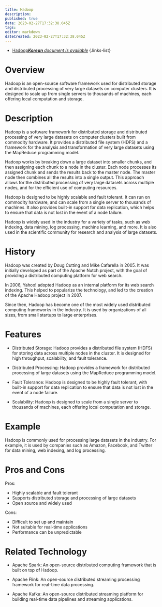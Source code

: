 ```yaml
---
title: Hadoop
description: 
published: true
date: 2023-02-27T17:32:38.045Z
tags: 
editor: markdown
dateCreated: 2023-02-27T17:32:38.045Z
---
```


- [Hadoop***Korean** document is available*](/ko/Knowledge-base/Dictionary/hadoop)
{.links-list}


# Overview
Hadoop is an open-source software framework used for distributed storage and distributed processing of very large datasets on computer clusters. It is designed to scale up from single servers to thousands of machines, each offering local computation and storage.

# Description
Hadoop is a software framework for distributed storage and distributed processing of very large datasets on computer clusters built from commodity hardware. It provides a distributed file system (HDFS) and a framework for the analysis and transformation of very large datasets using the MapReduce programming model.

Hadoop works by breaking down a large dataset into smaller chunks, and then assigning each chunk to a node in the cluster. Each node processes its assigned chunk and sends the results back to the master node. The master node then combines all the results into a single output. This approach allows for the distributed processing of very large datasets across multiple nodes, and for the efficient use of computing resources.

Hadoop is designed to be highly scalable and fault tolerant. It can run on commodity hardware, and can scale from a single server to thousands of machines. It also provides built-in support for data replication, which helps to ensure that data is not lost in the event of a node failure.

Hadoop is widely used in the industry for a variety of tasks, such as web indexing, data mining, log processing, machine learning, and more. It is also used in the scientific community for research and analysis of large datasets.

# History
Hadoop was created by Doug Cutting and Mike Cafarella in 2005. It was initially developed as part of the Apache Nutch project, with the goal of providing a distributed computing platform for web search.

In 2006, Yahoo! adopted Hadoop as an internal platform for its web search indexing. This helped to popularize the technology, and led to the creation of the Apache Hadoop project in 2007.

Since then, Hadoop has become one of the most widely used distributed computing frameworks in the industry. It is used by organizations of all sizes, from small startups to large enterprises.

# Features
- Distributed Storage: Hadoop provides a distributed file system (HDFS) for storing data across multiple nodes in the cluster. It is designed for high throughput, scalability, and fault tolerance.

- Distributed Processing: Hadoop provides a framework for distributed processing of large datasets using the MapReduce programming model.

- Fault Tolerance: Hadoop is designed to be highly fault tolerant, with built-in support for data replication to ensure that data is not lost in the event of a node failure.

- Scalability: Hadoop is designed to scale from a single server to thousands of machines, each offering local computation and storage.

# Example
Hadoop is commonly used for processing large datasets in the industry. For example, it is used by companies such as Amazon, Facebook, and Twitter for data mining, web indexing, and log processing.

# Pros and Cons
Pros: 
- Highly scalable and fault tolerant
- Supports distributed storage and processing of large datasets
- Open source and widely used

Cons: 
- Difficult to set up and maintain
- Not suitable for real-time applications
- Performance can be unpredictable

# Related Technology
- Apache Spark: An open-source distributed computing framework that is built on top of Hadoop.

- Apache Flink: An open-source distributed streaming processing framework for real-time data processing.

- Apache Kafka: An open-source distributed streaming platform for building real-time data pipelines and streaming applications.